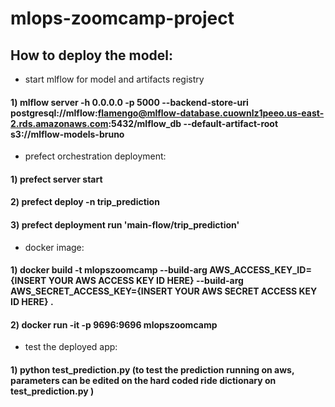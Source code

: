 # mlops-zoomcamp-project

## How to deploy the model:
* start mlflow for model and artifacts registry

#### 1) mlflow server -h 0.0.0.0 -p 5000 --backend-store-uri postgresql://mlflow:flamengo@mlflow-database.cuownlz1peeo.us-east-2.rds.amazonaws.com:5432/mlflow_db --default-artifact-root s3://mlflow-models-bruno

* prefect orchestration deployment:

#### 1) prefect server start

#### 2) prefect deploy -n trip_prediction

#### 3) prefect deployment run 'main-flow/trip_prediction'

* docker image:

#### 1) docker build -t mlopszoomcamp --build-arg AWS_ACCESS_KEY_ID={INSERT YOUR AWS ACCESS KEY ID HERE} --build-arg AWS_SECRET_ACCESS_KEY={INSERT YOUR AWS SECRET ACCESS KEY ID HERE} .

#### 2) docker run -it -p 9696:9696 mlopszoomcamp

* test the deployed app:

#### 1) python test_prediction.py (to test the prediction running on aws, parameters can be edited on the hard coded ride dictionary on test_prediction.py )
